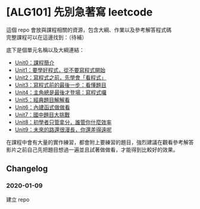 # [ALG101] 先別急著寫 leetcode

這個 repo 會放與課程相關的資源，包含大綱、作業以及參考解答程式碼  
完整課程可以在這邊找到：（待補）

底下是個單元名稱以及大綱連結：

* [Unit0：課程簡介](unit0)
* [Unit1：要學好程式，從不要寫程式開始](unit1)
* [Unit2：寫程式之前，先學會「看程式」](unit2)
* [Unit3：寫程式前的最後一步：看懂題目](unit3)
* [Unit4：主角總是最後才登場：寫程式囉](unit4)
* [Unit5：經典題目解解看](unit5)
* [Unit6：內建函式做做看](unit6)
* [Unit7：國中題目大挑戰](unit7)
* [Unit8：初學者只管拿分，誰管你什麼效率](unit8)
* [Unit9：未來的路還很漫長，你還差得遠呢](unit9)

在課程中會有大量的實作練習，都會附上要練習的題目，強烈建議在觀看參考解答影片之前自己先把題目想過一遍並且試著做做看，才能得到比較好的效果。

## Changelog

### 2020-01-09
建立 repo

